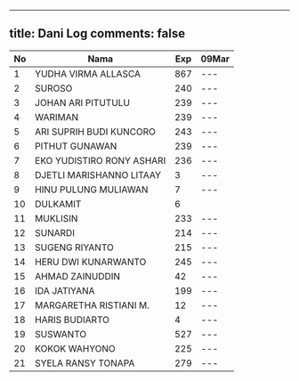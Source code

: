 
---
title: Dani Log
comments: false
---

| No | Nama | Exp | 09Mar |
|-----|-----|-----|-----|
| 1 | YUDHA VIRMA ALLASCA | 867 | --- |
| 2 | SUROSO | 240 | --- |
| 3 | JOHAN ARI PITUTULU | 239 | --- |
| 4 | WARIMAN | 239 | --- |
| 5 | ARI SUPRIH BUDI KUNCORO | 243 | --- |
| 6 | PITHUT GUNAWAN | 239 | --- |
| 7 | EKO YUDISTIRO RONY ASHARI | 236 | --- |
| 8 | DJETLI MARISHANNO LITAAY | 3 | --- |
| 9 | HINU PULUNG MULIAWAN | 7 | --- |
| 10 | DULKAMIT | 6 |
| 11 | MUKLISIN | 233 | --- |
| 12 | SUNARDI | 214 | --- |
| 13 | SUGENG RIYANTO | 215 | --- |
| 14 | HERU DWI KUNARWANTO | 245 | --- |
| 15 | AHMAD ZAINUDDIN | 42 | --- |
| 16 | IDA JATIYANA | 199 | --- |
| 17 | MARGARETHA RISTIANI M. | 12 | --- |
| 18 | HARIS BUDIARTO | 4 | --- |
| 19 | SUSWANTO | 527 | --- |
| 20 | KOKOK WAHYONO | 225 | --- |
| 21 | SYELA RANSY TONAPA | 279 | --- |
